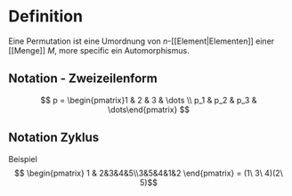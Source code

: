 # Definition
Eine Permutation ist eine Umordnung von $n$-[[Element|Elementen]] einer [[Menge]] $M$, more specific ein Automorphismus.
## Notation - Zweizeilenform
$$  p = \begin{pmatrix}1 & 2 & 3 & \dots \\ p_1 & p_2 & p_3 & \dots\end{pmatrix}  $$
## Notation Zyklus
Beispiel
$$ \begin{pmatrix} 1 & 2&3&4&5\\3&5&4&1&2 \end{pmatrix} = (1\ 3\ 4)(2\ 5)$$
